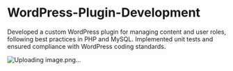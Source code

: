 # WordPress-Plugin-Development
Developed a custom WordPress plugin for managing content and user roles, following best practices in PHP and MySQL.
Implemented unit tests and ensured compliance with WordPress coding standards.

![Uploading image.png…]()
